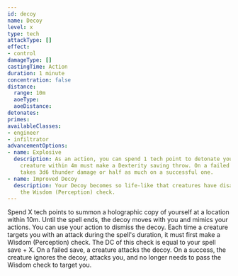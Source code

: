 ```yaml
---
id: decoy
name: Decoy
level: x
type: tech
attackType: []
effect:
- control
damageType: []
castingTime: Action
duration: 1 minute
concentration: false
distance:
  range: 10m
  aoeType: 
  aoeDistance: 
detonates: 
primes: 
availableClasses:
- engineer
- infiltrator
advancementOptions:
- name: Explosive
  description: As an action, you can spend 1 tech point to detonate your Decoy. Each
    creature within 4m must make a Dexterity saving throw. On a failed save, a creature
    takes 3d6 thunder damage or half as much on a successful one.
- name: Improved Decoy
  description: Your Decoy becomes so life-like that creatures have disadvantage on
    the Wisdom (Perception) check.
---
```

Spend X tech points to summon a holographic copy of yourself at a location within 10m. Until the spell ends, the decoy moves with you and mimics your actions. You can use your action to dismiss the decoy.
Each time a creature targets you with an attack during the spell's duration, it must first make a Wisdom (Perception) check. The DC of this check is equal to your spell save + X. On a failed save, a creature attacks the decoy. On a success, the creature ignores the decoy, attacks you, and no longer needs to pass the Wisdom check to target you.